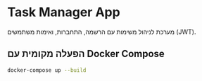 # Task Manager App

מערכת לניהול משימות עם הרשמה, התחברות, ואימות משתמשים (JWT).

## הפעלה מקומית עם Docker Compose

```bash
docker-compose up --build